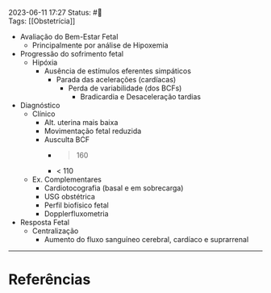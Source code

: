 2023-06-11 17:27
Status: #🌱   
Tags: [[Obstetrícia]]
<br/>
- Avaliação do Bem-Estar Fetal
	- Principalmente por análise de Hipoxemia
- Progressão do sofrimento fetal
	- Hipóxia
		- Ausência de estímulos eferentes simpáticos
			- Parada das acelerações (cardíacas)
				- Perda de variabilidade (dos BCFs)
					- Bradicardia e Desaceleração tardias
- Diagnóstico
	- Clínico
		- Alt. uterina mais baixa
		- Movimentação fetal reduzida
		- Ausculta BCF
			- >160
			- < 110
	- Ex. Complementares
		- Cardiotocografia (basal e em sobrecarga)
		- USG obstétrica
		- Perfil biofísico fetal
		- Dopplerfluxometria
- Resposta Fetal
	- Centralização
		- Aumento do fluxo sanguíneo cerebral, cardíaco e suprarrenal
____
# Referências

